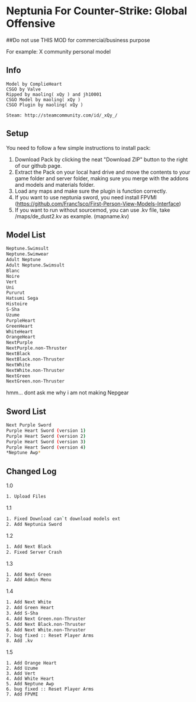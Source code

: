 # Neptunia For Counter-Strike: Global Offensive

##Do not use THIS MOD for commercial/business purpose  

For example:  X community personal model


## Info

	Model by ComplieHeart
	CSGO by Valve
	Ripped by maoling( xQy ) and jh10001
	CSGO Model by maoling( xQy )
	CSGO Plugin by maoling( xQy ) 

	Steam: http://steamcommunity.com/id/_xQy_/


## Setup

You need to follow a few simple instructions to install pack:

1. Download Pack by clicking the neat "Download ZIP" button to the right of our github page.
2. Extract the Pack on your local hard drive and move the contents to your game folder and server folder, making sure you merge with the addons and models and materials folder.
3. Load any maps and make sure the plugin is function correctly.
4. If you want to use neptunia sword, you need install FPVMI (https://github.com/Franc1sco/First-Person-View-Models-Interface)
5. If you want to run without sourcemod, you can use .kv file, take /maps/de_dust2.kv as example. (mapname.kv)


## Model List

```bash
Neptune.Swimsult
Neptune.Swimwear
Adult Neptune
Adult Neptune.Swimsult
Blanc
Noire
Vert
Uni
Pururut
Hatsumi Sega
Histoire
S-Sha
Uzume
PurpleHeart
GreenHeart
WhiteHeart
OrangeHeart
NextPurple
NextPurple.non-Thruster
NextBlack
NextBlack.non-Thruster
NextWhite
NextWhite.non-Thruster
NextGreen
NextGreen.non-Thruster

```
hmm... dont ask me why i am not making Nepgear

## Sword List

```bash
Next Purple Sword
Purple Heart Sword (version 1)
Purple Heart Sword (version 2)
Purple Heart Sword (version 3)
Purple Heart Sword (version 4)
*Neptune Awp*
```

## Changed Log

1.0
```bash
1. Upload Files
```

1.1
```bash
1. Fixed Download can`t download models ext
2. Add Neptunia Sword
```

1.2
```bash
1. Add Next Black
2. Fixed Server Crash
```

1.3
```bash
1. Add Next Green
2. Add Admin Menu
```


1.4
```bash
1. Add Next White
2. Add Green Heart
3. Add S-Sha
4. Add Next Green.non-Thruster
5. Add Next Black.non-Thruster
6. Add Next White.non-Thruster
7. bug fixed :: Reset Player Arms
8. Add .kv
```

1.5
```base
1. Add Orange Heart
2. Add Uzume
3. Add Vert
4. Add White Heart
5. Add Neptune Awp
6. bug fixed :: Reset Player Arms
7. Add FPVMI
```